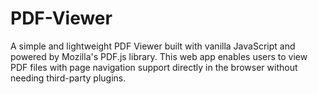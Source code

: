 # PDF-Viewer
A simple and lightweight PDF Viewer built with vanilla JavaScript and powered by Mozilla's PDF.js library. This web app enables users to view PDF files with page navigation support directly in the browser without needing third-party plugins.
